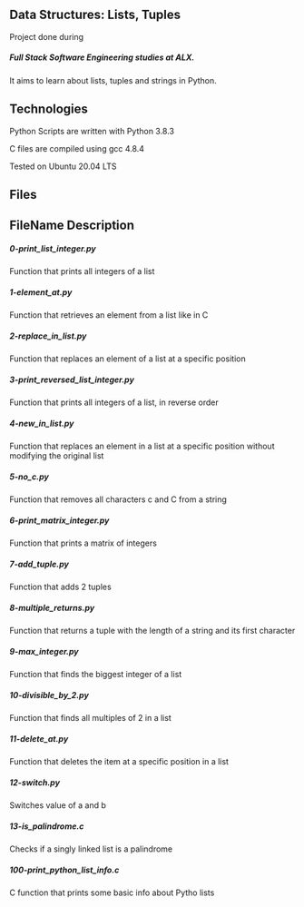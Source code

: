 <h2>Data Structures: Lists, Tuples</h2>

Project done during <h5>Full Stack Software Engineering studies at ALX.</h5> It aims to learn about lists, tuples and strings in Python.



<h2>Technologies</h2>

Python Scripts are written with Python 3.8.3

C files are compiled using gcc 4.8.4

Tested on Ubuntu 20.04 LTS

<h2>Files</h2>

<h2>FileName	Description</h2>

<h5>0-print_list_integer.py</h5>	Function that prints all integers of a list

<h5>1-element_at.py</h5>	Function that retrieves an element from a list like in C

<h5>2-replace_in_list.py</h5>	Function that replaces an element of a list at a specific position

<h5>3-print_reversed_list_integer.py</h5>	Function that prints all integers of a list, in reverse order

<h5>4-new_in_list.py</h5>	Function that replaces an element in a list at a specific position without modifying the original list

<h5>5-no_c.py</h5>	Function that removes all characters c and C from a string

<h5>6-print_matrix_integer.py</h5>	Function that prints a matrix of integers

<h5>7-add_tuple.py</h5>	Function that adds 2 tuples

<h5>8-multiple_returns.py</h5>	Function that returns a tuple with the length of a string and its first character

<h5>9-max_integer.py</h5>	Function that finds the biggest integer of a list

<h5>10-divisible_by_2.py</h5>	Function that finds all multiples of 2 in a list

<h5>11-delete_at.py</h5>	Function that deletes the item at a specific position in a list

<h5>12-switch.py</h5>	Switches value of a and b

<h5>13-is_palindrome.c</h5>	Checks if a singly linked list is a palindrome

<h5>100-print_python_list_info.c</h5>	C function that prints some basic info about Pytho lists
